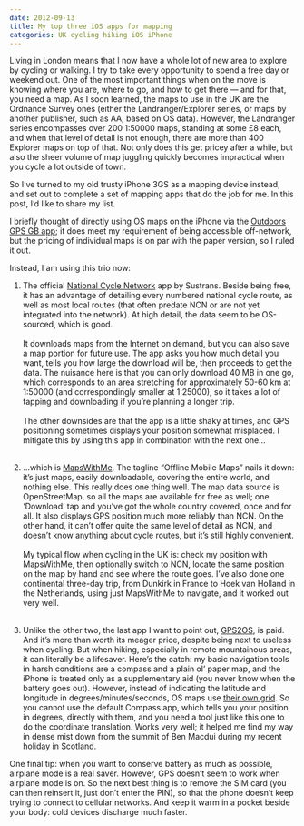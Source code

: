 ```yaml
---
date: 2012-09-13
title: My top three iOS apps for mapping
categories: UK cycling hiking iOS iPhone
---
```


Living in London means that I now have a whole lot of new area to explore by cycling or walking. I try to take every opportunity to spend a free day or weekend out. One of the most important things when on the move is knowing where you are, where to go, and how to get there — and for that, you need a map. As I soon learned, the maps to use in the UK are the Ordnance Survey ones (either the Landranger/Explorer series, or maps by another publisher, such as AA, based on OS data). However, the Landranger series encompasses over 200 1:50000 maps, standing at some £8 each, and when that level of detail is not enough, there are more than 400 Explorer maps on top of that. Not only does this get pricey after a while, but also the sheer volume of map juggling quickly becomes impractical when you cycle a lot outside of town.

So I’ve turned to my old trusty iPhone 3GS as a mapping device instead, and set out to complete a set of mapping apps that do the job for me. In this post, I’d like to share my list.

I briefly thought of directly using OS maps on the iPhone via the [Outdoors GPS GB app][1]; it does meet my requirement of being accessible off-network, but the pricing of individual maps is on par with the paper version, so I ruled it out.

Instead, I am using this trio now:

1. The official [National Cycle Network][2] app by Sustrans. Beside being free, it has an advantage of detailing every numbered national cycle route, as well as most local routes (that often predate NCN or are not yet integrated into the network). At high detail, the data seem to be OS-sourced, which is good.<br><br>
   It downloads maps from the Internet on demand, but you can also save a map portion for future use. The app asks you how much detail you want, tells you how large the download will be, then proceeds to get the data. The nuisance here is that you can only download 40 MB in one go, which corresponds to an area stretching for approximately 50-60 km at 1:50000 (and correspondingly smaller at 1:25000), so it takes a lot of tapping and downloading if you’re planning a longer trip.<br><br>
   The other downsides are that the app is a little shaky at times, and GPS positioning sometimes displays your position somewhat misplaced. I mitigate this by using this app in combination with the next one…<br><br>

2. …which is [MapsWithMe][3]. The tagline “Offline Mobile Maps” nails it down: it’s just maps, easily downloadable, covering the entire world, and nothing else. This really does one thing well. The map data source is OpenStreetMap, so all the maps are available for free as well; one ‘Download’ tap and you’ve got the whole country covered, once and for all. It also displays GPS position much more reliably than NCN. On the other hand, it can’t offer quite the same level of detail as NCN, and doesn’t know anything about cycle routes, but it’s still highly convenient.<br><br>
    My typical flow when cycling in the UK is: check my position with MapsWithMe, then optionally switch to NCN, locate the same position on the map by hand and see where the route goes. I’ve also done one continental three-day trip, from Dunkirk in France to Hoek van Holland in the Netherlands, using just MapsWithMe to navigate, and it worked out very well.<br><br>

3. Unlike the other two, the last app I want to point out, [GPS2OS][4], is paid. And it’s more than worth its meager price, despite being next to useless when cycling. But when hiking, especially in remote mountainous areas, it can literally be a lifesaver. Here’s the catch: my basic navigation tools in harsh conditions are a compass and a plain ol’ paper map, and the iPhone is treated only as a supplementary aid (you never know when the battery goes out). However, instead of indicating the latitude and longitude in degrees/minutes/seconds, OS maps use [their own grid][5]. So you cannot use the default Compass app, which tells you your position in degrees, directly with them, and you need a tool just like this one to do the coordinate translation. Works very well; it helped me find my way in dense mist down from the summit of Ben Macdui during my recent holiday in Scotland.

One final tip: when you want to conserve battery as much as possible, airplane mode is a real saver. However, GPS doesn’t seem to work when airplane mode is on. So the next best thing is to remove the SIM card (you can then reinsert it, just don’t enter the PIN), so that the phone doesn’t keep trying to connect to cellular networks. And keep it warm in a pocket beside your body: cold devices discharge much faster.

 [1]: http://itunes.apple.com/gb/app/outdoors-gb-national-parks/id336150457?mt=8
 [2]: http://itunes.apple.com/gb/app/the-complete-national-cycle/id436521445?mt=8&amp;ls=1
 [3]: http://www.mapswithme.com/
 [4]: http://www.codeartisans.co.uk/index.html
 [5]: http://en.wikipedia.org/wiki/Ordnance_Survey_National_Grid
